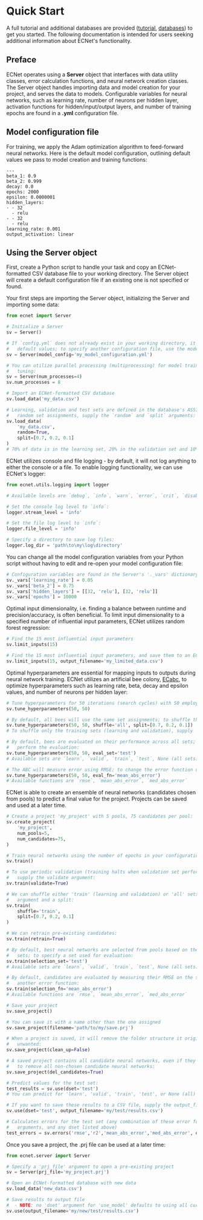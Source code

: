 # Quick Start

A full tutorial and additional databases are provided ([tutorial](https://github.com/ECRL/ECNet/tree/dev/docs/tutorials/Getting%20Started), [databases](https://github.com/ECRL/ECNet/tree/master/databases)) to get you started. The following documentation is intended for users seeking additional information about ECNet's functionality.

## Preface

ECNet operates using a **Server** object that interfaces with data utility classes, error calculation functions, and neural network creation classes. The Server object handles importing data and model creation for your project, and serves the data to models. Configurable variables for neural networks, such as learning rate, number of neurons per hidden layer, activation functions for hidden/input/output layers, and number of training epochs are found in a **.yml** configuration file.

## Model configuration file

For training, we apply the Adam optimization algorithm to feed-forward neural networks. Here is the default model configuration, outlining default values we pass to model creation and training functions:

```
---
beta_1: 0.9
beta_2: 0.999
decay: 0.0
epochs: 2000
epsilon: 0.0000001
hidden_layers:
- - 32
  - relu
- - 32
  - relu
learning_rate: 0.001
output_activation: linear
```

## Using the Server object

First, create a Python script to handle your task and copy an ECNet-formatted CSV database file to your working directory. The Server object will create a default configuration file if an existing one is not specified or found.

Your first steps are importing the Server object, initializing the Server and importing some data:

```python
from ecnet import Server

# Initialize a Server
sv = Server()

# If `config.yml` does not already exist in your working directory, it will be created with
#   default values; to specify another configuration file, use the model_config argument
sv = Server(model_config='my_model_configuration.yml')

# You can utilize parallel processing (multiprocessing) for model training and hyperparameter
#   tuning:
sv = Server(num_processes=4)
sv.num_processes = 8

# Import an ECNet-formatted CSV database
sv.load_data('my_data.csv')

# Learning, validation and test sets are defined in the database's ASSIGNMENT column; to use
#   random set assignments, supply the `random` and `split` arguments:
sv.load_data(
    'my_data.csv',
    random=True,
    split=[0.7, 0.2, 0.1]
)
# 70% of data is in the learning set, 20% in the validation set and 10% in the test set
```

ECNet utilizes console and file logging - by default, it will not log anything to either the console or a file. To enable logging functionality, we can use ECNet's logger:

```python
from ecnet.utils.logging import logger

# Available levels are `debug`, `info`, `warn`, `error`, `crit`, `disable`

# Set the console log level to `info`:
logger.stream_level = 'info'

# Set the file log level to `info`:
logger.file_level = 'info'

# Specify a directory to save log files:
logger.log_dir = 'path\to\my\log\directory'
```

You can change all the model configuration variables from your Python script without having to edit and re-open your model configuration file:

```python
# Configuration variables are found in the Server's '._vars' dictionary
sv._vars['learning_rate'] = 0.05
sv._vars['beta_2'] = 0.75
sv._vars['hidden_layers'] = [[32, 'relu'], [32, 'relu']]
sv._vars['epochs'] = 10000
```

Optimal input dimensionality, i.e. finding a balance between runtime and precision/accuracy, is often beneficial. To limit input dimensionality to a specified number of influential input parameters, ECNet utilizes random forest regression:

```python
# Find the 15 most influential input parameters
sv.limit_inputs(15)

# Find the 15 most influential input parameters, and save them to an ECNet-formatted database:
sv.limit_inputs(15, output_filename='my_limited_data.csv')
```

Optimal hyperparameters are essential for mapping inputs to outputs during neural network
training. ECNet utilizes an artificial bee colony, [ECabc](https://github.com/ecrl/ecabc), to optimize hyperparameters such as
learning rate, beta, decay and epsilon values, and number of neurons per hidden layer:

```python
# Tune hyperparameters for 50 iterations (search cycles) with 50 employer bees:
sv.tune_hyperparameters(50, 50)

# By default, all bees will use the same set assignments; to shuffle them:
sv.tune_hyperparameters(50, 50, shuffle='all', split=[0.7, 0.2, 0.1])
# To shuffle only the training sets (learning and validation), supply `train` instead

# By default, bees are evaluated on their performance across all sets; to specify a set to
#   perform the evaluation:
sv.tune_hyperparameters(50, 50, eval_set='test')
# Available sets are `learn`, `valid`, `train`, `test`, None (all sets)

# The ABC will measure error using RMSE; to change the error function used:
sv.tune_hyperparameters(50, 50, eval_fn='mean_abs_error')
# Available functions are `rmse`, `mean_abs_error`, `med_abs_error`
```

ECNet is able to create an ensemble of neural networks (candidates chosen from pools) to
predict a final value for the project. Projects can be saved and used at a later time.


```python
# Create a project 'my_project' with 5 pools, 75 candidates per pool:
sv.create_project(
    'my_project',
    num_pools=5,
    num_candidates=75,
)

# Train neural networks using the number of epochs in your configuration file:
sv.train()

# To use periodic validation (training halts when validation set performance stops improving),
#   supply the validate argument:
sv.train(validate=True)

# We can shuffle either 'train' (learning and validation) or 'all' sets with the shuffle
#   argument and a split:
sv.train(
    shuffle='train',
    split=[0.7, 0.2, 0.1]
)

# We can retrain pre-existing candidates:
sv.train(retrain=True)

# By default, best neural networks are selected from pools based on their performance on all
#   sets; to specify a set used for evaluation:
sv.train(selection_set='test')
# Available sets are `learn`, `valid`, `train`, `test`, None (all sets)

# By default, candidates are evaluated by measuring their RMSE on the supplied set; to specify
#   another error function:
sv.train(selection_fn='mean_abs_error')
# Available functions are `rmse`, `mean_abs_error`, `med_abs_error`

# Save your project
sv.save_project()

# You can save it with a name other than the one assigned
sv.save_project(filename='path/to/my/save.prj')

# When a project is saved, it will remove the folder structure it originated from; if this is
#   unwanted:
sv.save_project(clean_up=False)

# A saved project contains all candidate neural networks, even if they have not been selected;
#   to remove all non-chosen candidate neural networks:
sv.save_project(del_candidates=True)

# Predict values for the test set:
test_results = sv.use(dset='test')
# You can predict for 'learn', 'valid', 'train', 'test', or None (all) sets

# If you want to save these results to a CSV file, supply the output_filename argument
sv.use(dset='test', output_filename='my/test/results.csv')

# Calculates errors for the test set (any combination of these error functions can be supplied as
#   arguments, and any dset listed above)
test_errors = sv.errors('rmse','r2','mean_abs_error','med_abs_error', dset='test')
```

Once you save a project, the .prj file can be used at a later time:

```python
from ecnet.server import Server

# Specify a 'prj_file' argument to open a pre-existing project
sv = Server(prj_file='my_project.prj')

# Open an ECNet-formatted database with new data
sv.load_data('new_data.csv')

# Save results to output file
#  - NOTE: no 'dset' argument for 'use_model' defaults to using all currently loaded data
sv.use(output_filename='my/new/test/results.csv')
```